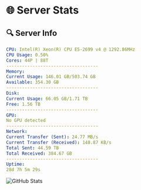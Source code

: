 # 🌐 Server Stats
## 🔍 Server Info
```yaml
CPU: Intel(R) Xeon(R) CPU E5-2699 v4 @ 1292.86MHz
CPU Usage: 0.50%
Cores: 44P | 88T
-----------------------------------
Memory:
Current Usage: 146.01 GB/503.74 GB
Available: 354.30 GB
-----------------------------------
Disk:
Current Usage: 66.05 GB/1.71 TB
Free: 1.56 TB
-----------------------------------
GPU:
No GPU detected
-----------------------------------
Network:
Current Transfer (Sent): 24.77 MB/s
Current Transfer (Received): 148.87 KB/s
Total Sent: 44.59 TB
Total Received: 384.67 GB
-----------------------------------
Uptime:
28d 7h 5m 29s
```
![GitHub Stats](https://img.shields.io/badge/Updated-2025-04-05_04:28:18-blue)